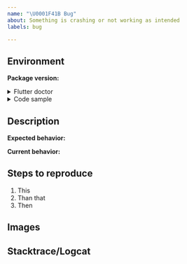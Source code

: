 ```yaml
---
name: "\U0001F41B Bug"
about: Something is crashing or not working as intended
labels: bug

---
```


## Environment

**Package version:**

<details>
  <summary>Flutter doctor</summary>

<!-- Paste the output of running `flutter doctor -v` below inside ``` and ``` -->
```
```

</details>

<details>
  <summary>Code sample</summary>

<!--
      Please create a minimal reproducible sample that shows the problem
      and attach it below between the lines with the backticks.

      You can use a example code or Flutter sample app

      Without this we will unlikely be able to progress on the issue, and because of that
      we regretfully will have to close it.
-->

```dart
```

</details>

## Description

**Expected behavior:**

**Current behavior:**

## Steps to reproduce

1. This
2. Than that
3. Then

## Images <!-- if available, else delete -->  

## Stacktrace/Logcat <!-- if available, else delete -->  
